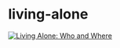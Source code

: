 # living-alone

<div class='tableauPlaceholder' id='viz1503947550696' style='position: relative'><noscript><a href='#'><img alt='Living Alone: Who and Where ' src='https:&#47;&#47;public.tableau.com&#47;static&#47;images&#47;Li&#47;LivingAloneWhoandWhere&#47;Story1&#47;1_rss.png' style='border: none' /></a></noscript><object class='tableauViz'  style='display:none;'><param name='host_url' value='https%3A%2F%2Fpublic.tableau.com%2F' /> <param name='site_root' value='' /><param name='name' value='LivingAloneWhoandWhere&#47;Story1' /><param name='tabs' value='no' /><param name='toolbar' value='yes' /><param name='static_image' value='https:&#47;&#47;public.tableau.com&#47;static&#47;images&#47;Li&#47;LivingAloneWhoandWhere&#47;Story1&#47;1.png' /> <param name='animate_transition' value='yes' /><param name='display_static_image' value='yes' /><param name='display_spinner' value='yes' /><param name='display_overlay' value='yes' /><param name='display_count' value='yes' /></object></div>
<script type='text/javascript'>

var divElement = document.getElementById('viz1503947550696');
var vizElement = divElement.getElementsByTagName('object')[0];
vizElement.style.width='1020px';vizElement.style.height='1033px';
var scriptElement = document.createElement('script');
scriptElement.src = 'https://public.tableau.com/javascripts/api/viz_v1.js';                    vizElement.parentNode.insertBefore(scriptElement, vizElement);

</script>
